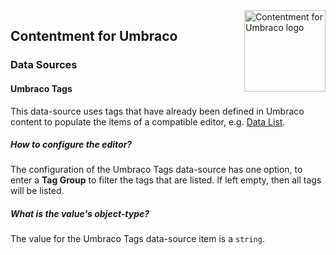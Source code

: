 <img src="../assets/img/logo.png" alt="Contentment for Umbraco logo" title="A state of Umbraco happiness." height="130" align="right">

## Contentment for Umbraco

### Data Sources

#### Umbraco Tags

This data-source uses tags that have already been defined in Umbraco content to populate the items of a compatible editor, e.g. [Data List](../editors/data-list.md).


##### How to configure the editor?

The configuration of the Umbraco Tags data-source has one option, to enter a **Tag Group** to filter the tags that are listed. If left empty, then all tags will be listed.


##### What is the value's object-type?

The value for the  Umbraco Tags data-source item is a `string`.

